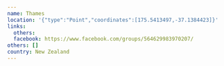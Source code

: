 ```yaml
---
name: Thames
location: '{"type":"Point","coordinates":[175.5413497,-37.1384423]}'
links:
  others: 
  facebook: https://www.facebook.com/groups/564629983970207/
others: []
country: New Zealand
---
```

